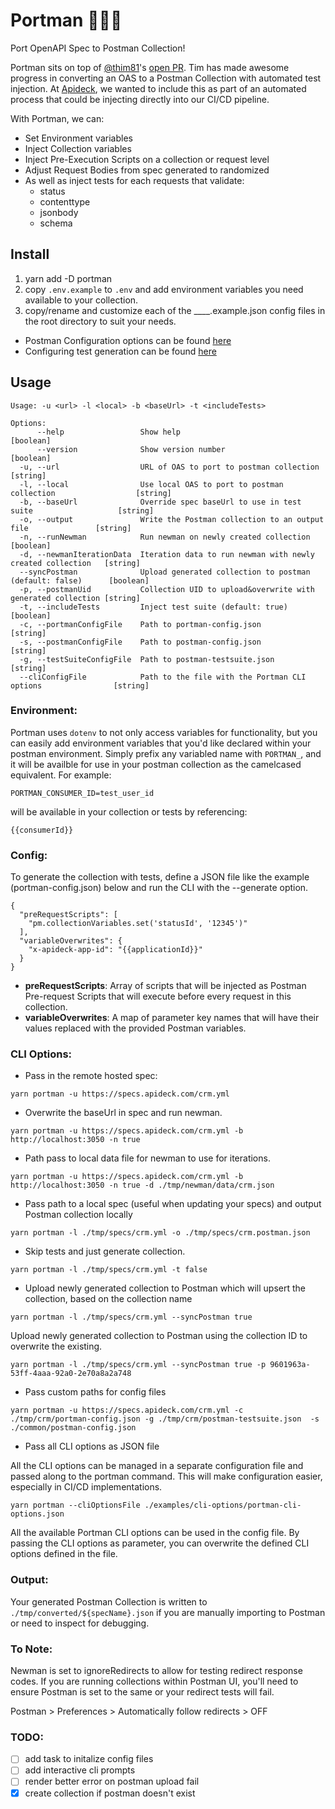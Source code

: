 # Portman 👨🏽‍🚀

Port OpenAPI Spec to Postman Collection!

Portman sits on top of [@thim81](https://github.com/thim81)'s [open PR](https://github.com/thim81/openapi-to-postman). Tim has made awesome progress in converting an OAS to a Postman Collection with automated test injection. At [Apideck](https://apideck.com), we wanted to include this as part of an automated process that could be injecting directly into our CI/CD pipeline.

With Portman, we can:

- Set Environment variables
- Inject Collection variables
- Inject Pre-Execution Scripts on a collection or request level
- Adjust Request Bodies from spec generated to randomized
- As well as inject tests for each requests that validate:
  - status
  - contenttype
  - jsonbody
  - schema

## Install

1. yarn add -D portman
2. copy `.env.example` to `.env` and add environment variables you need available to your collection.
3. copy/rename and customize each of the \_\_\_\_.example.json config files in the root directory to suit your needs.

- Postman Configuration options can be found [here](https://github.com/thim81/openapi-to-postman/blob/develop/OPTIONS.md)
- Configuring test generation can be found [here](https://github.com/thim81/openapi-to-postman/blob/develop/TESTGENERATION.md)

## Usage

```
Usage: -u <url> -l <local> -b <baseUrl> -t <includeTests>

Options:
      --help                 Show help                                                    [boolean]
      --version              Show version number                                          [boolean]
  -u, --url                  URL of OAS to port to postman collection                     [string]
  -l, --local                Use local OAS to port to postman collection                  [string]
  -b, --baseUrl              Override spec baseUrl to use in test suite                   [string]
  -o, --output               Write the Postman collection to an output file               [string]
  -n, --runNewman            Run newman on newly created collection                       [boolean]
  -d, --newmanIterationData  Iteration data to run newman with newly created collection   [string]
  --syncPostman              Upload generated collection to postman (default: false)      [boolean]
  -p, --postmanUid           Collection UID to upload&overwrite with generated collection [string]
  -t, --includeTests         Inject test suite (default: true)                            [boolean]
  -c, --portmanConfigFile    Path to portman-config.json                                  [string]
  -s, --postmanConfigFile    Path to postman-config.json                                  [string]
  -g, --testSuiteConfigFile  Path to postman-testsuite.json                               [string]
  --cliConfigFile            Path to the file with the Portman CLI options                [string]

```

### Environment:

Portman uses `dotenv` to not only access variables for functionality, but you can easily add environment variables that you'd like declared within your postman environment.
Simply prefix any variabled name with `PORTMAN_`, and it will be availble for use in your postman collection as the camelcased equivalent. For example:

```
PORTMAN_CONSUMER_ID=test_user_id
```

will be available in your collection or tests by referencing:

```
{{consumerId}}
```

### Config:

To generate the collection with tests, define a JSON file like the example (portman-config.json) below and run the CLI with the --generate option.

```
{
  "preRequestScripts": [
    "pm.collectionVariables.set('statusId', '12345')"
  ],
  "variableOverwrites": {
    "x-apideck-app-id": "{{applicationId}}"
  }
}

```

- **preRequestScripts**: Array of scripts that will be injected as Postman Pre-request Scripts that will execute before every request in this collection.
- **variableOverwrites**: A map of parameter key names that will have their values replaced with the provided Postman variables.

### CLI Options:

- Pass in the remote hosted spec:

```
yarn portman -u https://specs.apideck.com/crm.yml
```

- Overwrite the baseUrl in spec and run newman.

```
yarn portman -u https://specs.apideck.com/crm.yml -b http://localhost:3050 -n true
```

- Path pass to local data file for newman to use for iterations.

```
yarn portman -u https://specs.apideck.com/crm.yml -b http://localhost:3050 -n true -d ./tmp/newman/data/crm.json
```

- Pass path to a local spec (useful when updating your specs) and output Postman collection locally

```
yarn portman -l ./tmp/specs/crm.yml -o ./tmp/specs/crm.postman.json
```

- Skip tests and just generate collection.

```
yarn portman -l ./tmp/specs/crm.yml -t false
```

- Upload newly generated collection to Postman which will upsert the collection, based on the collection name

```
yarn portman -l ./tmp/specs/crm.yml --syncPostman true
```

Upload newly generated collection to Postman using the collection ID to overwrite the existing.

```
yarn portman -l ./tmp/specs/crm.yml --syncPostman true -p 9601963a-53ff-4aaa-92a0-2e70a8a2a748
```

- Pass custom paths for config files

```
yarn portman -u https://specs.apideck.com/crm.yml -c ./tmp/crm/portman-config.json -g ./tmp/crm/postman-testsuite.json  -s ./common/postman-config.json
```

- Pass all CLI options as JSON file

All the CLI options can be managed in a separate configuration file and passed along to the portman command. This will
make configuration easier, especially in CI/CD implementations.

```
yarn portman --cliOptionsFile ./examples/cli-options/portman-cli-options.json
```

All the available Portman CLI options can be used in the config file.
By passing the CLI options as parameter, you can overwrite the defined CLI options defined in the file.

### Output:

Your generated Postman Collection is written to `./tmp/converted/${specName}.json` if you are manually importing to Postman or need to inspect for debugging.

### To Note:

Newman is set to ignoreRedirects to allow for testing redirect response codes. If you are running collections within Postman UI, you'll need to ensure Postman is set to the same or your redirect tests will fail.

Postman > Preferences > Automatically follow redirects > OFF

### TODO:

- [ ] add task to initalize config files
- [ ] add interactive cli prompts
- [ ] render better error on postman upload fail
- [x] create collection if postman doesn't exist
